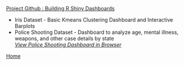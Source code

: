 [Project Github : Building R Shiny Dashboards](https://github.com/baileywellen/Learning-RShiny)  
* Iris Dataset - Basic Kmeans Clustering Dashboard and Interactive Barplots
* Police Shooting Dataset - Dashboard to analyze age, mental illness, weapons, and other case details by state  
*[View Police Shooting Dashboard in Browser](https://baileywellen.shinyapps.io/Fatal_Police_Shootings/?_ga=2.164341372.2143015157.1595203220-1809340919.1595203220)*


[Home](index.md)

